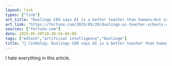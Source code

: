 ```yaml
---
layout: link
types: ["link"]
art_title: "Duolingo CEO says AI is a better teacher than humans—but schools will exist ‘because you still need childcare’"
art_link: "https://fortune.com/2025/05/20/duolingo-ai-teacher-schools-childcare/"
sources: ["fortune.com"]
date: 2025-05-20T18:30:54-04:00
tags: ["edtech","artificial intelligence","Duolingo"]
title: "🔗 linkblog: Duolingo CEO says AI is a better teacher than humans—but schools will exist ‘because you still need childcare’"
---
```

I hate everything in this article.